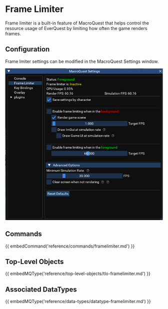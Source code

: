 # Frame Limiter

Frame limiter is a built-in feature of MacroQuest that helps control the resource usage of EverQuest by
limiting how often the game renders frames.

## Configuration

Frame lmiter settings can be modified in the MacroQuest Settings window.

![MQSettings Frame Limiter](../../images/framelimiter.png)

## Commands

{{ embedCommand('reference/commands/framelimiter.md') }}

## Top-Level Objects

{{ embedMQType('reference/top-level-objects/tlo-framelimiter.md') }}

## Associated DataTypes

{{ embedMQType('reference/data-types/datatype-framelimiter.md') }}
